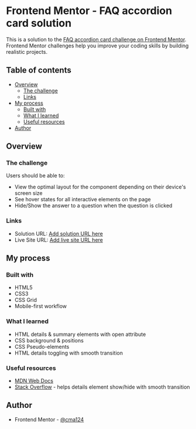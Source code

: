 # Frontend Mentor - FAQ accordion card solution

This is a solution to the [FAQ accordion card challenge on Frontend Mentor](https://www.frontendmentor.io/challenges/faq-accordion-card-XlyjD0Oam). Frontend Mentor challenges help you improve your coding skills by building realistic projects. 

## Table of contents

- [Overview](#overview)
  - [The challenge](#the-challenge)
  - [Links](#links)
- [My process](#my-process)
  - [Built with](#built-with)
  - [What I learned](#what-i-learned)
  - [Useful resources](#useful-resources)
- [Author](#author)

## Overview

### The challenge

Users should be able to:

- View the optimal layout for the component depending on their device's screen size
- See hover states for all interactive elements on the page
- Hide/Show the answer to a question when the question is clicked

### Links

- Solution URL: [Add solution URL here](https://your-solution-url.com)
- Live Site URL: [Add live site URL here](https://your-live-site-url.com)

## My process

### Built with

- HTML5
- CSS3
- CSS Grid
- Mobile-first workflow

### What I learned

- HTML details & summary elements with open attribute
- CSS background & positions
- CSS Pseudo-elements
- HTML details toggling with smooth transition

### Useful resources

- [MDN Web Docs](https://developer.mozilla.org/en-US/)
- [Stack Overflow](https://stackoverflow.com/questions/38213329/how-to-add-css3-transition-with-html5-details-summary-tag-reveal) - helps details element show/hide with smooth transition

## Author

- Frontend Mentor - [@cma124](https://www.frontendmentor.io/profile/cma124)